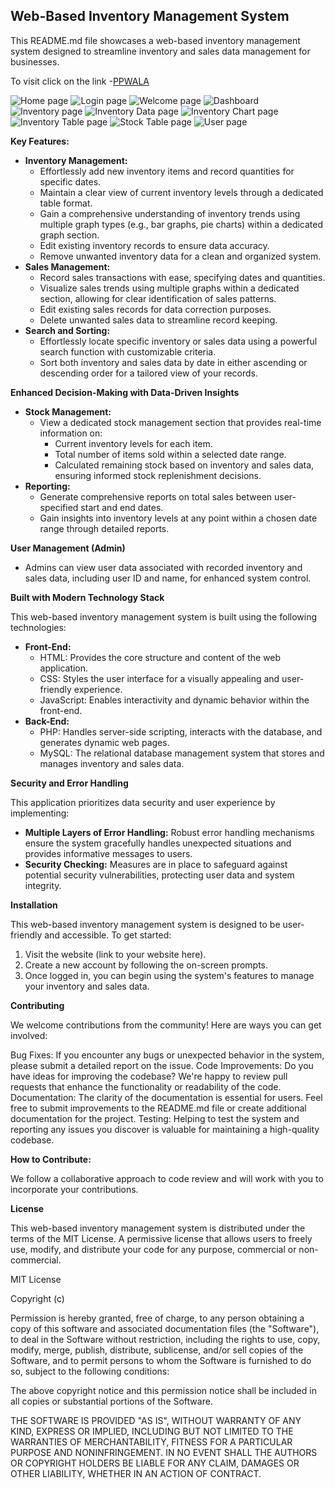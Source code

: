 ## Web-Based Inventory Management System

This README.md file showcases a web-based inventory management system designed to streamline inventory and sales data management for businesses.

To visit click on the link -[PPWALA](https://ppwala.000webhostapp.com)

![Home page](image/home.png "width=400px height=300px")
![Login page](image/login.png "width=400px height=300px")
![Welcome page](image/welcome.png "width=400px height=300px")
![Dashboard](image/dashboard.png "width=100px height=200px")
![Inventory page](image/inventory.png "width=400px height=300px")
![Inventory Data page](image/inventory_data.png "width=400px height=300px")
![Inventory Chart page](image/inventory_chart.png "width=400px height=300px")
![Inventory Table page](image/inventory_table.png "width=400px height=300px")
![Stock Table page](image/stock.png "width=400px height=300px")
![User page](image/user.png "width=400px height=300px")

**Key Features:**

- **Inventory Management:**
  - Effortlessly add new inventory items and record quantities for specific dates.
  - Maintain a clear view of current inventory levels through a dedicated table format.
  - Gain a comprehensive understanding of inventory trends using multiple graph types (e.g., bar graphs, pie charts) within a dedicated graph section.
  - Edit existing inventory records to ensure data accuracy.
  - Remove unwanted inventory data for a clean and organized system.
- **Sales Management:**
  - Record sales transactions with ease, specifying dates and quantities.
  - Visualize sales trends using multiple graphs within a dedicated section, allowing for clear identification of sales patterns.
  - Edit existing sales records for data correction purposes.
  - Delete unwanted sales data to streamline record keeping.
- **Search and Sorting:**
  - Effortlessly locate specific inventory or sales data using a powerful search function with customizable criteria.
  - Sort both inventory and sales data by date in either ascending or descending order for a tailored view of your records.

**Enhanced Decision-Making with Data-Driven Insights**

- **Stock Management:**
  - View a dedicated stock management section that provides real-time information on:
    - Current inventory levels for each item.
    - Total number of items sold within a selected date range.
    - Calculated remaining stock based on inventory and sales data, ensuring informed stock replenishment decisions.
- **Reporting:**
  - Generate comprehensive reports on total sales between user-specified start and end dates.
  - Gain insights into inventory levels at any point within a chosen date range through detailed reports.

**User Management (Admin)**

- Admins can view user data associated with recorded inventory and sales data, including user ID and name, for enhanced system control.

**Built with Modern Technology Stack**

This web-based inventory management system is built using the following technologies:

- **Front-End:**
  - HTML: Provides the core structure and content of the web application.
  - CSS: Styles the user interface for a visually appealing and user-friendly experience.
  - JavaScript: Enables interactivity and dynamic behavior within the front-end.
- **Back-End:**
  - PHP: Handles server-side scripting, interacts with the database, and generates dynamic web pages.
  - MySQL: The relational database management system that stores and manages inventory and sales data.

**Security and Error Handling**

This application prioritizes data security and user experience by implementing:

- **Multiple Layers of Error Handling:** Robust error handling mechanisms ensure the system gracefully handles unexpected situations and provides informative messages to users.
- **Security Checking:** Measures are in place to safeguard against potential security vulnerabilities, protecting user data and system integrity.

**Installation**

This web-based inventory management system is designed to be user-friendly and accessible. To get started:

1. Visit the website (link to your website here).
2. Create a new account by following the on-screen prompts.
3. Once logged in, you can begin using the system's features to manage your inventory and sales data.

**Contributing**

We welcome contributions from the community! Here are ways you can get involved:

Bug Fixes: If you encounter any bugs or unexpected behavior in the system, please submit a detailed report on the issue.
Code Improvements: Do you have ideas for improving the codebase? We're happy to review pull requests that enhance the functionality or readability of the code.
Documentation: The clarity of the documentation is essential for users. Feel free to submit improvements to the README.md file or create additional documentation for the project.
Testing: Helping to test the system and reporting any issues you discover is valuable for maintaining a high-quality codebase.

**How to Contribute:**

We follow a collaborative approach to code review and will work with you to incorporate your contributions.

**License**

This web-based inventory management system is distributed under the terms of the MIT License. A permissive license that allows users to freely use, modify, and distribute your code for any purpose, commercial or non-commercial.

MIT License

Copyright (c) <PPWALA>

Permission is hereby granted, free of charge, to any person obtaining a copy of this software and associated documentation files (the "Software"), to deal in the Software without restriction, including the rights to use, copy, modify, merge, publish, distribute, sublicense, and/or sell copies of the Software, and to permit persons to whom the Software is furnished to do so, subject to the following conditions:

The above copyright notice and this permission notice shall be included in all copies or substantial portions of the Software.

THE SOFTWARE IS PROVIDED "AS IS", WITHOUT WARRANTY OF ANY KIND, EXPRESS OR IMPLIED, INCLUDING BUT NOT LIMITED TO THE WARRANTIES OF MERCHANTABILITY, FITNESS FOR A PARTICULAR PURPOSE AND NONINFRINGEMENT. IN NO EVENT SHALL THE AUTHORS OR COPYRIGHT HOLDERS BE LIABLE FOR ANY CLAIM, DAMAGES OR OTHER LIABILITY, WHETHER IN AN ACTION OF CONTRACT.
